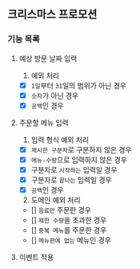 ## 크리스마스 프로모션

### 기능 목록

1. 예상 방문 날짜 입력
    1. 예외 처리

    - [x] `1일`부터 `31`일의 범위가 아닌 경우
    - [x] `숫자`가 아닌 경우
    - [x] `공백`인 경우
2. 주문할 메뉴 입력
    1. 입력 형식 예외 처리

    - [x] `제시한 구분자`로 구분하지 않은 경우
    - [x] `메뉴-수량`으로 입력하지 않은 경우
    - [x] 구분자로 `시작하는` 입력일 경우
    - [x] 구분자로 `끝나는` 입력일 경우
    - [x] `공백`인 경우

    2. 도메인 예외 처리

    - [] `음료만` 주문한 경우
    - [] `제한 수량`을 초과한 경우
    - [] `중복 메뉴`를 주문한 경우
    - [] `메뉴판에 없는` 메뉴인 경우
3. 이벤트 적용
